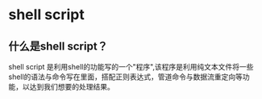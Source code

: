 # shell script
## 什么是shell script？
shell script 是利用shell的功能写的一个"程序",该程序是利用纯文本文件将一些shell的语法与命令写在里面，搭配正则表达式，管道命令与数据流重定向等功能，以达到我们想要的处理结果。
